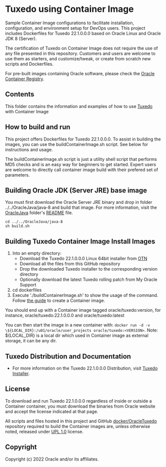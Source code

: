 # Tuxedo using Container Image

Sample Container Image configurations to facilitate installation, configuration, and environment setup for DevOps users. This project includes Dockerfiles for Tuxedo 22.1.0.0.0 based on Oracle Linux and Oracle JDK 8 (Server).

The certification of Tuxedo on Container Image does not require the use of any file presented in this repository. Customers and users are welcome to use them as starters, and customize/tweak, or create from scratch new scripts and Dockerfiles.

For pre-built images containing Oracle software, please check the [Oracle Container Registry](https://container-registry.oracle.com/).

## Contents

This folder contains the information and examples of how to use [Tuxedo](http://oracle.com/tuxedo) with Container Image

## How to build and run

This project offers Dockerfiles for Tuxedo 22.1.0.0.0. To assist in building the images, you can use the buildContainerImage.sh script. See below for instructions and usage.

The buildContainerImage.sh script is just a utility shell script that performs MD5 checks and is an easy way for beginners to get started. Expert users are welcome to directly call container image build with their prefered set of parameters.

## Building Oracle JDK (Server JRE) base image

You must first download the Oracle Server JRE binary and drop in folder ../../OracleJava/java-8 and build that image. For more information, visit the [OracleJava](https://github.com/oracle/docker-images/blob/master/OracleJava) folder's [README](https://github.com/oracle/docker-images/blob/master/OracleJava/README.md) file.

    cd ../../OracleJava/java-8
    sh build.sh

## Building Tuxedo Container Image Install Images

1. Into an empty directory:
   * Download the Tuxedo 22.1.0.0.0 Linux 64bit installer from [OTN](http://www.oracle.com/technetwork/middleware/tuxedo/downloads/index.html)
   * Download all the files from this GitHub repository
   * Drop the downloaded Tuxedo installer to the corresponding version directory
   * Optionally download the latest Tuxedo rolling patch from My Oracle Support
2. cd dockerfiles
3. Execute './buildContainerImage.sh' to show the usage of the command. Follow [the guide](./dockerfiles/README.md) to create a Container image.

You should end up with a Container image tagged oracle/tuxedo:version, for instance, oracle/tuxedo:22.1.0.0.0 and oracle/tuxedo:latest

You can then start the image in a new container with: ``docker run -d -v \${LOCAL_DIR}:/u01/oracle/user_projects oracle/tuxedo:<VERSION>``.
Note: \${LOCAL_DIR} is a local dir which used in Container image as external storage, it can be any dir.

## Tuxedo Distribution and Documentation

* For more information on the Tuxedo 22.1.0.0.0 Distribution, visit [Tuxedo Installer](http://www.oracle.com/technetwork/middleware/tuxedo/downloads/index.html).

## License

To download and run Tuxedo 22.1.0.0.0 regardless of inside or outside a Container container, you must download the binaries from Oracle website and accept the license indicated at that page.

All scripts and files hosted in this project and GitHub [docker/OracleTuxedo](./) repository required to build the Container images are, unless otherwise noted, released under [UPL 1.0](https://oss.oracle.com/licenses/upl/) license.

## Copyright

Copyright (c) 2022 Oracle and/or its affiliates.
